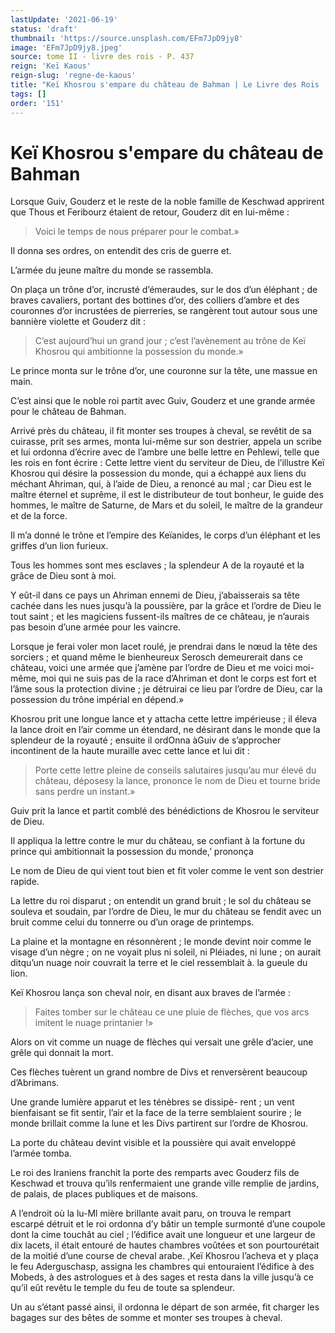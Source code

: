 ```yaml
---
lastUpdate: '2021-06-19'
status: 'draft'
thumbnail: 'https://source.unsplash.com/EFm7JpD9jy8'
image: 'EFm7JpD9jy8.jpeg'
source: tome II - livre des rois - P. 437
reign: 'Keï Kaous'
reign-slug: 'regne-de-kaous'
title: "Keï Khosrou s'empare du château de Bahman | Le Livre des Rois | Shâhnâmeh"
tags: []
order: '151'
---
```


# Keï Khosrou s'empare du château de Bahman

Lorsque Guiv, Gouderz et le reste de la noble famille de Keschwad apprirent que Thous et Feribourz étaient de retour, Gouderz dit en lui-même :

> Voici le temps de nous préparer pour le combat.»

Il donna ses ordres, on entendit des cris de guerre et.

L’armée du jeune maître du monde se rassembla.

On plaça un trône d’or, incrusté d’émeraudes, sur le dos d’un éléphant ; de braves cavaliers, portant des bottines d’or, des colliers d’ambre et des couronnes d’or incrustées de pierreries, se rangèrent tout autour sous une bannière violette et Gouderz dit :

> C’est aujourd’hui un grand jour ; c’est l’avènement au trône de Keï Khosrou qui ambitionne la possession du monde.»

Le prince monta sur le trône d’or, une couronne sur la tête, une massue en main.

C’est ainsi que le noble roi partit avec Guiv, Gouderz et une grande armée pour le château de Bahman.

Arrivé près du château, il fit monter ses troupes à cheval, se revêtit de sa cuirasse, prit ses armes, monta lui-même sur son destrier, appela un scribe et lui ordonna d’écrire avec de l’ambre une belle lettre en Pehlewi, telle que les rois en font écrire : Cette lettre vient du serviteur de Dieu, de l’illustre Keï Khosrou qui désire la possession du monde, qui a échappé aux liens du méchant Ahriman, qui, à l’aide de Dieu, a renoncé au mal ; car Dieu est le maître éternel et suprême, il est le distributeur de tout bonheur, le guide des hommes, le maître de Saturne, de Mars et du soleil, le maître de la grandeur et de la force.

Il m’a donné le trône et l’empire des Keïanides, le corps d’un éléphant et les griffes d’un lion furieux.

Tous les hommes sont mes esclaves ; la splendeur A de la royauté et la grâce de Dieu sont à moi.

Y eût-il dans ce pays un Ahriman ennemi de Dieu, j’abaisserais sa tête cachée dans les nues jusqu’à la poussière, par la grâce et l’ordre de Dieu le tout saint ; et les magiciens fussent-ils maîtres de ce château, je n’aurais pas besoin d’une armée pour les vaincre.

Lorsque je ferai voler mon lacet roulé, je prendrai dans le nœud la tête des sorciers ; et quand même le bienheureux Serosch demeurerait dans ce château, voici une armée que j’amène par l’ordre de Dieu et me voici moi-même, moi qui ne suis pas de la race d’Ahriman et dont le corps est fort et l’âme sous la protection divine ; je détruirai ce lieu par l’ordre de Dieu, car la possession du trône impérial en dépend.»

Khosrou prit une longue lance et y attacha cette lettre impérieuse ; il éleva la lance droit en l’air comme un étendard, ne désirant dans le monde que la splendeur de la royauté ; ensuite il ordOnna àGuiv de s’approcher incontinent de la haute muraille avec cette lance et lui dit :

> Porte cette lettre pleine de conseils salutaires jusqu’au mur élevé du château, déposesy la lance, prononce le nom de Dieu et tourne bride sans perdre un instant.»

Guiv prit la lance et partit comblé des bénédictions de Khosrou le serviteur de Dieu.

Il appliqua la lettre contre le mur du château, se confiant à la fortune du prince qui ambitionnait la possession du monde,’ prononça

Le nom de Dieu de qui vient tout bien et fit voler comme le vent son destrier rapide.

La lettre du roi disparut ; on entendit un grand bruit ; le sol du château se souleva et soudain, par l’ordre de Dieu, le mur du château se fendit avec un bruit comme celui du tonnerre ou d’un orage de printemps.

La plaine et la montagne en résonnèrent ; le monde devint noir comme le visage d’un nègre ; on ne voyait plus ni soleil, ni Pléiades, ni lune ; on aurait ditqu’un nuage noir couvrait la terre et le ciel ressemblait à. la gueule du lion.

Keï Khosrou lança son cheval noir, en disant aux braves de l’armée :

> Faites tomber sur le château ce une pluie de flèches, que vos arcs imitent le nuage printanier !»

Alors on vit comme un nuage de flèches qui versait une grêle d’acier, une grêle qui donnait la mort.

Ces flèches tuèrent un grand nombre de Divs et renversèrent beaucoup d’Abrimans.

Une grande lumière apparut et les ténèbres se dissipè-
rent ; un vent bienfaisant se fit sentir, l’air et la face de la terre semblaient sourire ; le monde brillait comme la lune et les Divs partirent sur l’ordre de Khosrou.

La porte du château devint visible et la poussière qui avait enveloppé l’armée tomba.

Le roi des Iraniens franchit la porte des remparts avec Gouderz fils de Keschwad et trouva qu’ils renfermaient une grande ville remplie de jardins, de palais, de places publiques et de maisons.

A l’endroit où la lu-Ml mière brillante avait paru, on trouva le rempart escarpé détruit et le roi ordonna d’y bâtir un temple surmonté d’une coupole dont la cime touchât au ciel ; l’édifice avait une longueur et une largeur de dix lacets, il était entouré de hautes chambres voûtées et son pourtourétait de la moitié d’une course de cheval arabe. ,Keï Khosrou l’acheva et y plaça le feu Aderguschasp, assigna les chambres qui entouraient l’édifice à des Mobeds, à des astrologues et à des sages et resta dans la ville jusqu’à ce qu’il eût revêtu le temple du feu de toute sa splendeur.

Un au s’étant passé ainsi, il ordonna le départ de son armée, fit charger les bagages sur des bêtes de somme et monter ses troupes à cheval.
